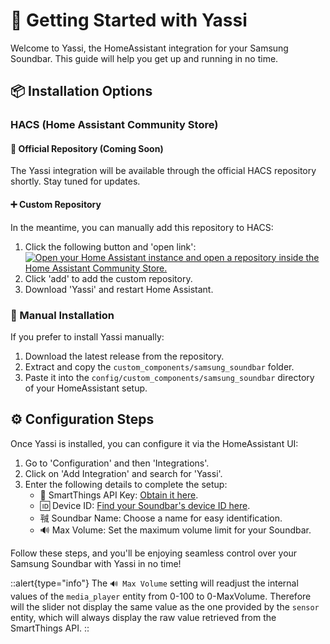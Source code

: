 # 🚀 Getting Started with Yassi

Welcome to Yassi, the HomeAssistant integration for your Samsung Soundbar. This guide will help you get up and running in no time.

## 📦 Installation Options

### HACS (Home Assistant Community Store)

#### 🌟 Official Repository (Coming Soon)
The Yassi integration will be available through the official HACS repository shortly. Stay tuned for updates.

#### ➕ Custom Repository
In the meantime, you can manually add this repository to HACS:
1. Click the following button and 'open link':
[![Open your Home Assistant instance and open a repository inside the Home Assistant Community Store.](https://my.home-assistant.io/badges/hacs_repository.svg)](https://my.home-assistant.io/redirect/hacs_repository/?owner=samuelspagl&repository=ha_samsung_soundbar&category=integration)
2. Click 'add' to add the custom repository.
3. Download 'Yassi' and restart Home Assistant.

### 📂 Manual Installation
If you prefer to install Yassi manually:
1. Download the latest release from the repository.
2. Extract and copy the `custom_components/samsung_soundbar` folder.
3. Paste it into the `config/custom_components/samsung_soundbar` directory of your HomeAssistant setup.

## ⚙️ Configuration Steps

Once Yassi is installed, you can configure it via the HomeAssistant UI:

1. Go to 'Configuration' and then 'Integrations'.
2. Click on 'Add Integration' and search for 'Yassi'.
3. Enter the following details to complete the setup:
   - 🔑 SmartThings API Key: [Obtain it here](https://account.smartthings.com/tokens).
   - 🆔 Device ID: [Find your Soundbar's device ID here](https://my.smartthings.com/advanced/devices).
   - ㍻ Soundbar Name: Choose a name for easy identification.
   - 🔊 Max Volume: Set the maximum volume limit for your Soundbar.

Follow these steps, and you'll be enjoying seamless control over your Samsung Soundbar with Yassi in no time!

::alert{type="info"}
The `🔊 Max Volume` setting will readjust the internal values of the `media_player` entity from 0-100 to 0-MaxVolume.
Therefore will the slider not display the same value as the one provided by the `sensor` entity, which will always display
the raw value retrieved from the SmartThings API.
::